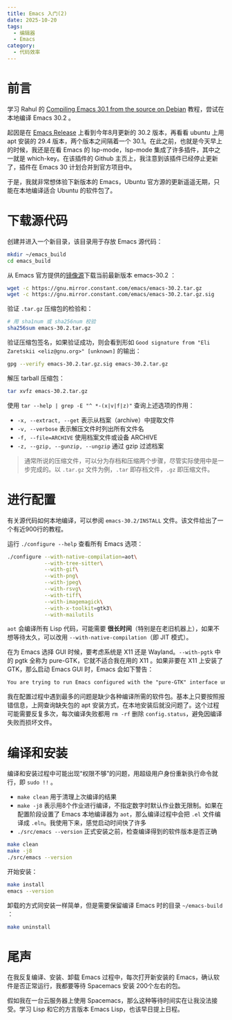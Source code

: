 ```yaml
---
title: Emacs 入门(2)
date: 2025-10-20
tags:
  - 编辑器
  - Emacs
category:
  - 代码效率
---
```

# 前言

学习 Rahul 的 [Compiling Emacs 30.1 from the source on Debian](https://www.rahuljuliato.com/posts/compiling_emacs_30_1) 教程，尝试在本地编译 Emacs 30.2 。

<!-- more -->

起因是在 [Emacs Release](https://www.gnu.org/savannah-checkouts/gnu/emacs/emacs.html#Releases) 上看到今年8月更新的 30.2 版本，再看看 ubuntu 上用 apt 安装的 29.4 版本，两个版本之间隔着一个 30.1。在此之前，也就是今天早上的时候，我还是在看 Emacs 的 lsp-mode，lsp-mode 集成了许多插件，其中之一就是 which-key。在该插件的 Github 主页上，我注意到该插件已经停止更新了，插件在 Emacs 30 计划合并到官方项目中。

于是，我就非常想体验下新版本的 Emacs，Ubuntu 官方源的更新遥遥无期，只能在本地编译适合 Ubuntu 的软件包了。

# 下载源代码

创建并进入一个新目录，该目录用于存放 Emacs 源代码：

```zsh
mkdir ~/emacs_build
cd emacs_build
```

从 Emacs 官方提供的[镜像源](https://gnu.mirror.constant.com/emacs/)下载当前最新版本 emacs-30.2 ：

```zsh
wget -c https://gnu.mirror.constant.com/emacs/emacs-30.2.tar.gz
wget -c https://gnu.mirror.constant.com/emacs/emacs-30.2.tar.gz.sig
```

验证 `.tar.gz` 压缩包的检验和：

```zsh
# 用 sha1num 或 sha256num 校验
sha256sum emacs-30.2.tar.gz
```

验证压缩包签名，如果验证成功，则会看到形如 `Good signature from "Eli Zaretskii <eliz@gnu.org>" [unknown]` 的输出：

```zsh
gpg --verify emacs-30.2.tar.gz.sig emacs-30.2.tar.gz
```

解压 tarball 压缩包：

```zsh
tar xvfz emacs-30.2.tar.gz
```

 使用 `tar --help | grep -E "^ *-(x|v|f|z)"` 查询上述选项的作用：
 
  - `-x, --extract, --get` 表示从档案（archive）中提取文件 
  - `-v, --verbose` 表示解压文件时列出所有文件名
  - `-f, --file=ARCHIVE` 使用档案文件或设备 ARCHIVE
  - `-z, --gzip, --gunzip, --ungzip` 通过 gzip 过滤档案

> 通常所说的压缩文件，可以分为存档和压缩两个步骤，尽管实际使用中是一步完成的。以 `.tar.gz` 文件为例，`.tar` 即存档文件，`.gz` 即压缩文件。

# 进行配置

有关源代码如何本地编译，可以参阅 `emacs-30.2/INSTALL` 文件。该文件给出了一个有近900行的教程。

运行 `./configure --help` 查看所有 Emacs 选项：

```zsh
./configure --with-native-compilation=aot\
            --with-tree-sitter\
            --with-gif\
            --with-png\
            --with-jpeg\
            --with-rsvg\
            --with-tiff\
            --with-imagemagick\
            --with-x-toolkit=gtk3\
            --with-mailutils
```

`aot` 会编译所有 Lisp 代码，可能需要 **很长时间**（特别是在老旧机器上），如果不想等待太久，可以改用 `--with-native-compilation`（即 JIT 模式）。

在为 Emacs 选择 GUI 时候，要考虑系统是 X11 还是 Wayland。`--with-pgtk` 中的 pgtk 全称为 pure-GTK，它就不适合我在用的 X11 。如果非要在 X11 上安装了 GTK，那么启动 Emacs GUI 时，Emacs 会如下警告：

```txt
You are trying to run Emacs configured with the "pure-GTK" interface under the X Window System. That configuration is unsupported and will lead to sporadic crashes during transfer of large selection data. It will also lead to various problems with keyboard input.
```

我在配置过程中遇到最多的问题是缺少各种编译所需的软件包。基本上只要按照报错信息，上网查询缺失包的 apt 安装方式，在本地安装后就没问题了。这个过程可能需要反复多次，每次编译失败都用 `rm -rf` 删除 `config.status`，避免因编译失败而损坏文件。

# 编译和安装

编译和安装过程中可能出现“权限不够”的问题，用超级用户身份重新执行命令就行，即 `sudo !!` 。

- `make clean` 用于清理上次编译的结果
- `make -j8` 表示用8个作业进行编译，不指定数字时默认作业数无限制。如果在配置阶段设置了 Emacs 本地编译器为 `aot`，那么编译过程中会把 `.el` 文件编译成 `.eln`。我使用下来，感觉启动时间快了许多
- `./src/emacs --version` 正式安装之前，检查编译得到的软件版本是否正确

```zsh
make clean
make -j8
./src/emacs --version
```

开始安装：

```zsh
make install
emacs --version
```

卸载的方式同安装一样简单，但是需要保留编译 Emacs 时的目录 `~/emacs-build` ：

```zsh
make uninstall
```

# 尾声

在我反复编译、安装、卸载 Emacs 过程中，每次打开新安装的 Emacs，确认软件是否正常运行，我都要等待 Spacemacs 安装 200个左右的包。

假如我在一台云服务器上使用 Spacemacs，那么这种等待时间实在让我没法接受。学习 Lisp 和它的方言版本 Emacs Lisp，也该早日提上日程。
